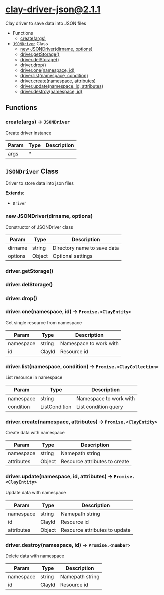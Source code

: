 # clay-driver-json@2.1.1

Clay driver to save data into JSON files

+ Functions
  + [create(args)](#clay-driver-json-function-create)
+ [`JSONDriver`](#clay-driver-json-classes) Class
  + [new JSONDriver(dirname, options)](#clay-driver-json-classes-j-s-o-n-driver-constructor)
  + [driver.getStorage()](#clay-driver-json-classes-j-s-o-n-driver-getStorage)
  + [driver.delStorage()](#clay-driver-json-classes-j-s-o-n-driver-delStorage)
  + [driver.drop()](#clay-driver-json-classes-j-s-o-n-driver-drop)
  + [driver.one(namespace, id)](#clay-driver-json-classes-j-s-o-n-driver-one)
  + [driver.list(namespace, condition)](#clay-driver-json-classes-j-s-o-n-driver-list)
  + [driver.create(namespace, attributes)](#clay-driver-json-classes-j-s-o-n-driver-create)
  + [driver.update(namespace, id, attributes)](#clay-driver-json-classes-j-s-o-n-driver-update)
  + [driver.destroy(namespace, id)](#clay-driver-json-classes-j-s-o-n-driver-destroy)

## Functions

<a class='md-heading-link' name="clay-driver-json-function-create" ></a>

### create(args) -> `JSONDriver`

Create driver instance

| Param | Type | Description |
| ----- | --- | -------- |
| args | * |  |



<a class='md-heading-link' name="clay-driver-json-classes"></a>

## `JSONDriver` Class

Driver to store data into json files

**Extends**: 

+ `Driver`



<a class='md-heading-link' name="clay-driver-json-classes-j-s-o-n-driver-constructor" ></a>

### new JSONDriver(dirname, options)

Constructor of JSONDriver class

| Param | Type | Description |
| ----- | --- | -------- |
| dirname | string | Directory name to save data |
| options | Object | Optional settings |


<a class='md-heading-link' name="clay-driver-json-classes-j-s-o-n-driver-getStorage" ></a>

### driver.getStorage()



<a class='md-heading-link' name="clay-driver-json-classes-j-s-o-n-driver-delStorage" ></a>

### driver.delStorage()



<a class='md-heading-link' name="clay-driver-json-classes-j-s-o-n-driver-drop" ></a>

### driver.drop()



<a class='md-heading-link' name="clay-driver-json-classes-j-s-o-n-driver-one" ></a>

### driver.one(namespace, id) -> `Promise.<ClayEntity>`

Get single resource from namespace

| Param | Type | Description |
| ----- | --- | -------- |
| namespace | string | Namespace to work with |
| id | ClayId | Resource id |


<a class='md-heading-link' name="clay-driver-json-classes-j-s-o-n-driver-list" ></a>

### driver.list(namespace, condition) -> `Promise.<ClayCollection>`

List resource in namespace

| Param | Type | Description |
| ----- | --- | -------- |
| namespace | string | Namespace to work with |
| condition | ListCondition | List condition query |


<a class='md-heading-link' name="clay-driver-json-classes-j-s-o-n-driver-create" ></a>

### driver.create(namespace, attributes) -> `Promise.<ClayEntity>`

Create data with namespace

| Param | Type | Description |
| ----- | --- | -------- |
| namespace | string | Namepath string |
| attributes | Object | Resource attributes to create |


<a class='md-heading-link' name="clay-driver-json-classes-j-s-o-n-driver-update" ></a>

### driver.update(namespace, id, attributes) -> `Promise.<ClayEntity>`

Update data with namespace

| Param | Type | Description |
| ----- | --- | -------- |
| namespace | string | Namepath string |
| id | ClayId | Resource id |
| attributes | Object | Resource attributes to update |


<a class='md-heading-link' name="clay-driver-json-classes-j-s-o-n-driver-destroy" ></a>

### driver.destroy(namespace, id) -> `Promise.<number>`

Delete data with namespace

| Param | Type | Description |
| ----- | --- | -------- |
| namespace | string | Namepath string |
| id | ClayId | Resource id |




